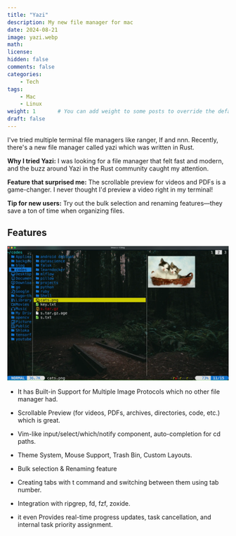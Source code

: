 ```yaml
---
title: "Yazi"
description: My new file manager for mac
date: 2024-08-21
image: yazi.webp
math: 
license: 
hidden: false
comments: false
categories:
    - Tech
tags:
    - Mac
    - Linux
weight: 1       # You can add weight to some posts to override the default sorting (date descending)
draft: false
---
```

I've tried multiple terminal file managers like ranger, lf and nnn. Recently, there's a new file manager called yazi which was written in Rust. 

**Why I tried Yazi:**
I was looking for a file manager that felt fast and modern, and the buzz around Yazi in the Rust community caught my attention.

**Feature that surprised me:**
The scrollable preview for videos and PDFs is a game-changer. I never thought I'd preview a video right in my terminal!

**Tip for new users:**
Try out the bulk selection and renaming features—they save a ton of time when organizing files.

## Features

![Yazi](yazi.webp "Yazi interface")  

* It has Built-in Support for Multiple Image Protocols which no other file manager had.
* Scrollable Preview (for videos, PDFs, archives, directories, code, etc.) which is great.

* Vim-like input/select/which/notify component, auto-completion for cd paths.
* Theme System, Mouse Support, Trash Bin, Custom Layouts.
* Bulk selection & Renaming feature
* Creating tabs with t command and switching between them using tab number.




* Integration with ripgrep, fd, fzf, zoxide.


* it even Provides real-time progress updates, task cancellation, and internal task priority assignment.

